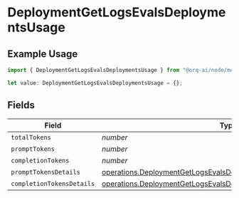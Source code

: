 # DeploymentGetLogsEvalsDeploymentsUsage

## Example Usage

```typescript
import { DeploymentGetLogsEvalsDeploymentsUsage } from "@orq-ai/node/models/operations";

let value: DeploymentGetLogsEvalsDeploymentsUsage = {};
```

## Fields

| Field                                                                                                                                                      | Type                                                                                                                                                       | Required                                                                                                                                                   | Description                                                                                                                                                |
| ---------------------------------------------------------------------------------------------------------------------------------------------------------- | ---------------------------------------------------------------------------------------------------------------------------------------------------------- | ---------------------------------------------------------------------------------------------------------------------------------------------------------- | ---------------------------------------------------------------------------------------------------------------------------------------------------------- |
| `totalTokens`                                                                                                                                              | *number*                                                                                                                                                   | :heavy_minus_sign:                                                                                                                                         | N/A                                                                                                                                                        |
| `promptTokens`                                                                                                                                             | *number*                                                                                                                                                   | :heavy_minus_sign:                                                                                                                                         | N/A                                                                                                                                                        |
| `completionTokens`                                                                                                                                         | *number*                                                                                                                                                   | :heavy_minus_sign:                                                                                                                                         | N/A                                                                                                                                                        |
| `promptTokensDetails`                                                                                                                                      | [operations.DeploymentGetLogsEvalsDeploymentsPromptTokensDetails](../../models/operations/deploymentgetlogsevalsdeploymentsprompttokensdetails.md)         | :heavy_minus_sign:                                                                                                                                         | N/A                                                                                                                                                        |
| `completionTokensDetails`                                                                                                                                  | [operations.DeploymentGetLogsEvalsDeploymentsCompletionTokensDetails](../../models/operations/deploymentgetlogsevalsdeploymentscompletiontokensdetails.md) | :heavy_minus_sign:                                                                                                                                         | N/A                                                                                                                                                        |